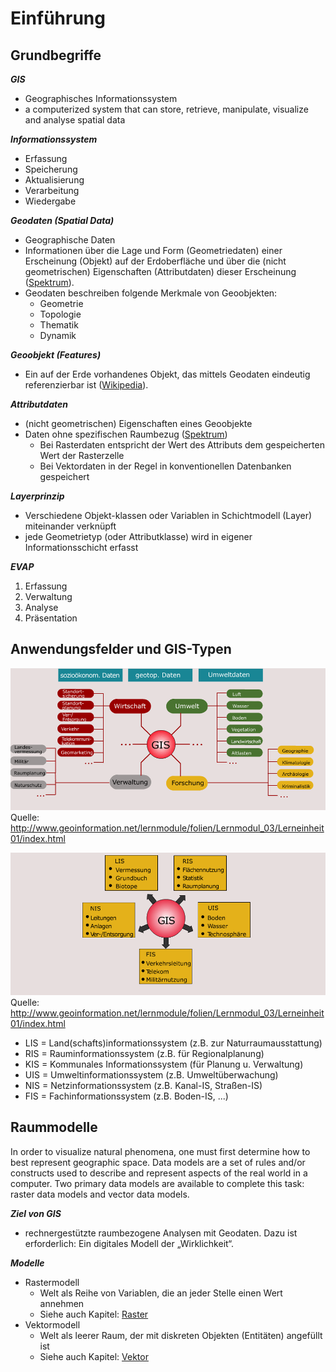 # Einführung

## Grundbegriffe

***GIS***
- Geographisches Informationssystem
- a computerized system that can store, retrieve, manipulate, visualize and analyse spatial data

***Informationssystem***
- Erfassung
- Speicherung
- Aktualisierung
- Verarbeitung
- Wiedergabe

***Geodaten (Spatial Data)***
- Geographische Daten
- Informationen über die Lage und Form (Geometriedaten) einer Erscheinung (Objekt) auf der Erdoberfläche und über die (nicht geometrischen) Eigenschaften (Attributdaten) dieser Erscheinung ([Spektrum](https://www.spektrum.de/lexikon/geographie/geographische-daten/2928)).
- Geodaten beschreiben folgende Merkmale von Geoobjekten:
    - Geometrie
    - Topologie
    - Thematik
    - Dynamik

***Geoobjekt (Features)***
- Ein auf der Erde vorhandenes Objekt, das mittels Geodaten eindeutig referenzierbar ist ([Wikipedia](https://de.wikipedia.org/wiki/Geoobjekt)).

***Attributdaten***
- (nicht geometrischen) Eigenschaften eines Geoobjekte
- Daten ohne spezifischen Raumbezug ([Spektrum](https://www.spektrum.de/lexikon/geographie/attributdaten/558))
	- Bei Rasterdaten entspricht der Wert des Attributs dem gespeicherten Wert der Rasterzelle
	- Bei Vektordaten in der Regel in konventionellen Datenbanken gespeichert

***Layerprinzip***
- Verschiedene Objekt-klassen oder Variablen in Schichtmodell (Layer) miteinander verknüpft
- jede Geometrietyp (oder Attributklasse) wird in eigener Informationsschicht erfasst

***EVAP***
1. Erfassung
2. Verwaltung
3. Analyse
4. Präsentation


## Anwendungsfelder und GIS-Typen

![Anwendungsfelder](bilder/anwendungen.png)
Quelle: http://www.geoinformation.net/lernmodule/folien/Lernmodul_03/Lerneinheit01/index.html

![GIS-Typen](bilder/gis-typen.png)
Quelle: http://www.geoinformation.net/lernmodule/folien/Lernmodul_03/Lerneinheit01/index.html

- LIS = Land(schafts)informationssystem (z.B. zur Naturraumausstattung)
- RIS = Rauminformationssystem (z.B. für Regionalplanung)
- KIS = Kommunales Informationssystem (für Planung u. Verwaltung)
- UIS = Umweltinformationssystem (z.B. Umweltüberwachung)
- NIS = Netzinformationssystem (z.B. Kanal-IS, Straßen-IS)
- FIS = Fachinformationssystem (z.B. Boden-IS, ...)


## Raummodelle 

In order to visualize natural phenomena, one must first determine how to best represent geographic space.
Data models are a set of rules and/or constructs used to describe and represent aspects of the real world in a computer.
Two primary data models are available to complete this task: raster data models and vector data models.

***Ziel von GIS***
- rechnergestützte raumbezogene Analysen mit Geodaten. Dazu ist erforderlich: Ein digitales Modell der „Wirklichkeit“.

***Modelle***
- Rastermodell
    - Welt als Reihe von Variablen, die an jeder Stelle einen Wert annehmen
    - Siehe auch Kapitel: [Raster](gis/03-raster.md)
- Vektormodell
    - Welt als leerer Raum, der mit diskreten Objekten (Entitäten) angefüllt ist
    - Siehe auch Kapitel: [Vektor](gis/04-vektor.md)
